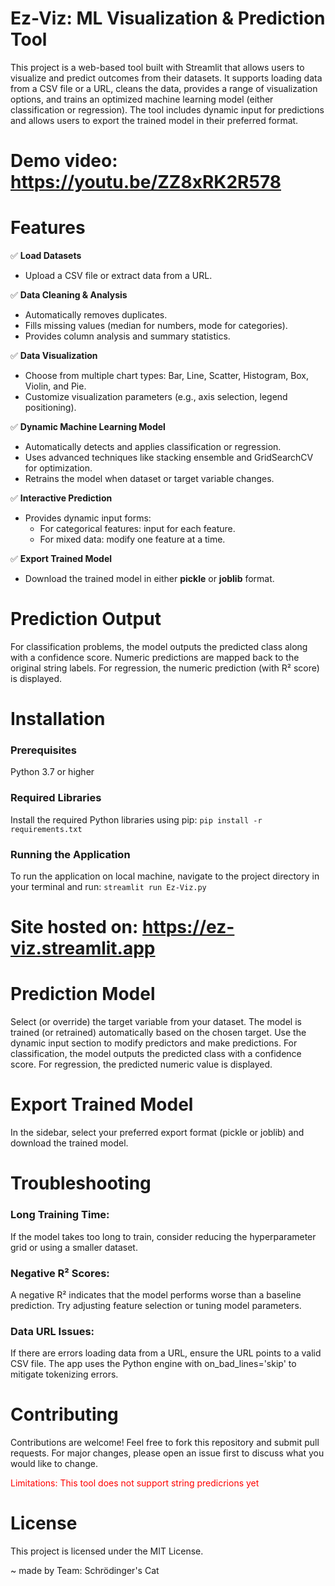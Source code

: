 # Ez-Viz: ML Visualization & Prediction Tool
This project is a web-based tool built with Streamlit that allows users to visualize and predict outcomes from their datasets. It supports loading data from a CSV file or a URL, cleans the data, provides a range of visualization options, and trains an optimized machine learning model (either classification or regression). The tool includes dynamic input for predictions and allows users to export the trained model in their preferred format.

# Demo video: https://youtu.be/ZZ8xRK2R578

# Features
✅ **Load Datasets**
- Upload a CSV file or extract data from a URL.

✅ **Data Cleaning & Analysis**
- Automatically removes duplicates.
- Fills missing values (median for numbers, mode for categories).
- Provides column analysis and summary statistics.

✅ **Data Visualization**
- Choose from multiple chart types: Bar, Line, Scatter, Histogram, Box, Violin, and Pie.
- Customize visualization parameters (e.g., axis selection, legend positioning).

✅ **Dynamic Machine Learning Model**
- Automatically detects and applies classification or regression.
- Uses advanced techniques like stacking ensemble and GridSearchCV for optimization.
- Retrains the model when dataset or target variable changes.

✅ **Interactive Prediction**
- Provides dynamic input forms:
   - For categorical features: input for each feature.
   - For mixed data: modify one feature at a time.

✅ **Export Trained Model**
- Download the trained model in either **pickle** or **joblib** format.

# Prediction Output
For classification problems, the model outputs the predicted class along with a confidence score. Numeric predictions are mapped back to the original string labels.
For regression, the numeric prediction (with R² score) is displayed.

# Installation
### Prerequisites
Python 3.7 or higher

### Required Libraries
Install the required Python libraries using pip:
`pip install -r requirements.txt`

### Running the Application
To run the application on local machine, navigate to the project directory in your terminal and run:
`streamlit run Ez-Viz.py`

# Site hosted on: https://ez-viz.streamlit.app

# Prediction Model

Select (or override) the target variable from your dataset.
The model is trained (or retrained) automatically based on the chosen target.
Use the dynamic input section to modify predictors and make predictions.
For classification, the model outputs the predicted class with a confidence score. For regression, the predicted numeric value is displayed.

# Export Trained Model
In the sidebar, select your preferred export format (pickle or joblib) and download the trained model.

# Troubleshooting
### Long Training Time:
If the model takes too long to train, consider reducing the hyperparameter grid or using a smaller dataset.

### Negative R² Scores:
A negative R² indicates that the model performs worse than a baseline prediction. Try adjusting feature selection or tuning model parameters.

### Data URL Issues:
If there are errors loading data from a URL, ensure the URL points to a valid CSV file. The app uses the Python engine with on_bad_lines='skip' to mitigate tokenizing errors.

# Contributing
Contributions are welcome! Feel free to fork this repository and submit pull requests. For major changes, please open an issue first to discuss what you would like to change.

 <span style="color: red;">Limitations: This tool does not support string predicrions yet</span>

# License
This project is licensed under the MIT License.

~ made by Team: Schrödinger's Cat

